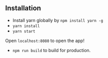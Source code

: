 ## Installation

*  Install yarn globally by `npm install yarn -g`
*  `yarn install`
*  `yarn start`

Open `localhost:8080` to open the app!

*  `npm run build` to build for production.
